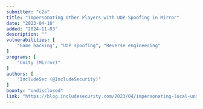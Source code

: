 ```yaml
---
submitter: "c2a"
title: "Impersonating Other Players with UDP Spoofing in Mirror"
date: "2023-04-18"
added: "2024-11-03"
description: ""
vulnerabilities: [
    "Game hacking", "UDP spoofing", "Reverse engineering"
]
programs: [
    "Unity (Mirror)"
]
authors: [
    "IncludeSec (@IncludeSecurity)"
]
bounty: "undisclosed"
link: "https://blog.includesecurity.com/2023/04/impersonating-local-unity-players-with-udp-spoofing-in-mirror/"
---
```




